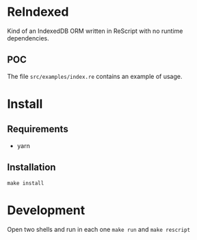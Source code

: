 # ReIndexed

Kind of an IndexedDB ORM written in ReScript with no runtime dependencies.

## POC

The file `src/examples/index.re` contains an example of usage.

# Install

## Requirements

- yarn

## Installation

`make install`

# Development

Open two shells and run in each one `make run` and `make rescript`
